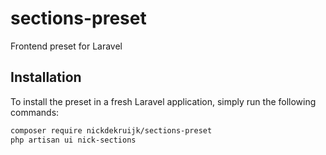 # sections-preset
Frontend preset for Laravel

## Installation

To install the preset in a fresh Laravel application, simply run the following commands:

```bash
composer require nickdekruijk/sections-preset
php artisan ui nick-sections
```